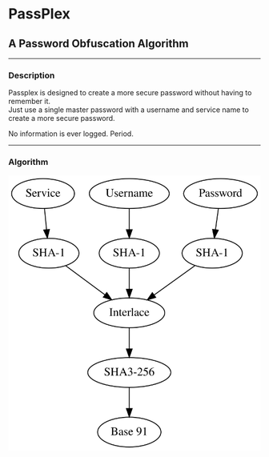 # PassPlex
## A Password Obfuscation Algorithm
---
### Description
Passplex is designed to create a more secure password without having to remember it.   
Just use a single master password with a username and service name to create a more secure password.

No information is ever logged. Period.

---
### Algorithm

![algorithm](diagram.svg)